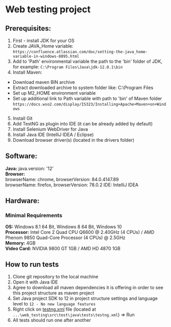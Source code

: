 # Web testing project

## Prerequisites:  

1) First - install JDK for your OS  
2) Create JAVA_Home variable: `https://confluence.atlassian.com/doc/setting-the-java_home-variable-in-windows-8895.html`
3) Add to 'Path' environmental variable the path to the 'bin' folder of JDK, for example: `C:\Program Files\Java\jdk-12.0.1\bin`  
4) Install Maven:

* Download maven BIN archive
* Extract downloaded archive to system folder like: C:\Program Files
* Set up M2_HOME environment variable
* Set up additional link to Path variable with path to 'bin' of Maven folder `https://docs.wso2.com/display/IS323/Installing+Apache+Maven+on+Windows`  
5) Install Git  
6) Add TestNG as plugin into IDE (it can be already added by default)  
7) Install Selenium WebDriver for Java  
8) Install Java IDE (IntelliJ IDEA / Eclipse)  
9) Download browser driver(s) (located in the drivers folder)

## Software:
   
**Java:** java.version: '12'  
**Browser:**  
browserName: chrome, browserVersion: 84.0.4147.89  
browserName: firefox, browserVersion: 78.0.2
IDE: IntelliJ IDEA

## Hardware:
### Minimal Requirements
**OS:** Windows 8.1 64 Bit, Windows 8 64 Bit, Windows 10  
**Processor:** Intel Core 2 Quad CPU Q6600 @ 2.40GHz (4 CPUs) / AMD Phenom 9850 Quad-Core Processor (4 CPUs) @ 2.5GHz  
**Memory:** 4GB  
**Video Card:** NVIDIA 9800 GT 1GB / AMD HD 4870 1GB

## How to run tests
1. Clone git repository to the local machine
2. Open it with Java IDE
3. Agree to download all maven dependencies it is offering in order to see this project structure as maven project
4. Set Java project SDK to 12 in project structure settings and language level to `12 - No new language features`
5. Right click on [testng.xml](link) file (located at `...\web_testing\src\test\java\tests\testng.xml`) => Run
6. All tests should run one after another